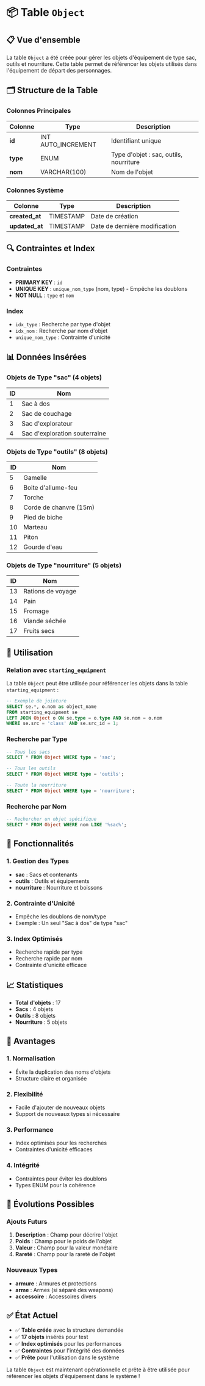 # 📦 Table `Object`

## 📋 Vue d'ensemble

La table `Object` a été créée pour gérer les objets d'équipement de type sac, outils et nourriture. Cette table permet de référencer les objets utilisés dans l'équipement de départ des personnages.

## 🗂️ Structure de la Table

### **Colonnes Principales**

| Colonne | Type | Description |
|---------|------|-------------|
| **id** | INT AUTO_INCREMENT | Identifiant unique |
| **type** | ENUM | Type d'objet : sac, outils, nourriture |
| **nom** | VARCHAR(100) | Nom de l'objet |

### **Colonnes Système**

| Colonne | Type | Description |
|---------|------|-------------|
| **created_at** | TIMESTAMP | Date de création |
| **updated_at** | TIMESTAMP | Date de dernière modification |

## 🔍 **Contraintes et Index**

### **Contraintes**
- **PRIMARY KEY** : `id`
- **UNIQUE KEY** : `unique_nom_type` (nom, type) - Empêche les doublons
- **NOT NULL** : `type` et `nom`

### **Index**
- `idx_type` : Recherche par type d'objet
- `idx_nom` : Recherche par nom d'objet
- `unique_nom_type` : Contrainte d'unicité

## 📊 **Données Insérées**

### **Objets de Type "sac" (4 objets)**
| ID | Nom |
|----|-----|
| 1 | Sac à dos |
| 2 | Sac de couchage |
| 3 | Sac d'explorateur |
| 4 | Sac d'exploration souterraine |

### **Objets de Type "outils" (8 objets)**
| ID | Nom |
|----|-----|
| 5 | Gamelle |
| 6 | Boite d'allume-feu |
| 7 | Torche |
| 8 | Corde de chanvre (15m) |
| 9 | Pied de biche |
| 10 | Marteau |
| 11 | Piton |
| 12 | Gourde d'eau |

### **Objets de Type "nourriture" (5 objets)**
| ID | Nom |
|----|-----|
| 13 | Rations de voyage |
| 14 | Pain |
| 15 | Fromage |
| 16 | Viande séchée |
| 17 | Fruits secs |

## 🎯 **Utilisation**

### **Relation avec `starting_equipment`**
La table `Object` peut être utilisée pour référencer les objets dans la table `starting_equipment` :

```sql
-- Exemple de jointure
SELECT se.*, o.nom as object_name
FROM starting_equipment se
LEFT JOIN Object o ON se.type = o.type AND se.nom = o.nom
WHERE se.src = 'class' AND se.src_id = 1;
```

### **Recherche par Type**
```sql
-- Tous les sacs
SELECT * FROM Object WHERE type = 'sac';

-- Tous les outils
SELECT * FROM Object WHERE type = 'outils';

-- Toute la nourriture
SELECT * FROM Object WHERE type = 'nourriture';
```

### **Recherche par Nom**
```sql
-- Rechercher un objet spécifique
SELECT * FROM Object WHERE nom LIKE '%sac%';
```

## 🔧 **Fonctionnalités**

### **1. Gestion des Types**
- **sac** : Sacs et contenants
- **outils** : Outils et équipements
- **nourriture** : Nourriture et boissons

### **2. Contrainte d'Unicité**
- Empêche les doublons de nom/type
- Exemple : Un seul "Sac à dos" de type "sac"

### **3. Index Optimisés**
- Recherche rapide par type
- Recherche rapide par nom
- Contrainte d'unicité efficace

## 📈 **Statistiques**

- **Total d'objets** : 17
- **Sacs** : 4 objets
- **Outils** : 8 objets
- **Nourriture** : 5 objets

## 🚀 **Avantages**

### **1. Normalisation**
- Évite la duplication des noms d'objets
- Structure claire et organisée

### **2. Flexibilité**
- Facile d'ajouter de nouveaux objets
- Support de nouveaux types si nécessaire

### **3. Performance**
- Index optimisés pour les recherches
- Contraintes d'unicité efficaces

### **4. Intégrité**
- Contraintes pour éviter les doublons
- Types ENUM pour la cohérence

## 🔮 **Évolutions Possibles**

### **Ajouts Futurs**
1. **Description** : Champ pour décrire l'objet
2. **Poids** : Champ pour le poids de l'objet
3. **Valeur** : Champ pour la valeur monétaire
4. **Rareté** : Champ pour la rareté de l'objet

### **Nouveaux Types**
- **armure** : Armures et protections
- **arme** : Armes (si séparé des weapons)
- **accessoire** : Accessoires divers

## ✅ **État Actuel**

- ✅ **Table créée** avec la structure demandée
- ✅ **17 objets** insérés pour test
- ✅ **Index optimisés** pour les performances
- ✅ **Contraintes** pour l'intégrité des données
- ✅ **Prête** pour l'utilisation dans le système

La table `Object` est maintenant opérationnelle et prête à être utilisée pour référencer les objets d'équipement dans le système !
